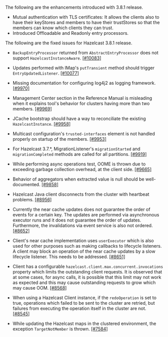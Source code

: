 The following are the enhancements introduced with 3.8.1 release.

-   Mutual authentication with TLS certificates: It allows the clients also to
    have their keyStores and members to have their trustStores so that the
    members can know which clients they can trust.
- Introduced Offloadable and Readonly entry processors.

The following are the fixed issues for Hazelcast 3.8.1 release.

-   `BackupEntryProcessor` returned from `AbstractEntryProcessor` does not
    support `HazelcastInstanceAware`.
    [[\#10083]](<https://github.com/hazelcast/hazelcast/issues/10083>)

-   Updates performed with IMap's `putTransient` method should trigger
    `EntryUpdatedListener`.
    [[\#10077]](<https://github.com/hazelcast/hazelcast/issues/10077>)

-   Missing documentation for configuring log4j2 as logging framework.
    [[\#9970]](<https://github.com/hazelcast/hazelcast/issues/9970>)

-   Management Center section in the Reference Manual is misleading when it
    explains tool's behavior for clusters having more than two members.
    [[\#9969]](<https://github.com/hazelcast/hazelcast/issues/9969>)

-   JCache bootstrap should have a way to reconciliate the existing
    `HazelcastInstance`.
    [[\#9958]](<https://github.com/hazelcast/hazelcast/issues/9958>)

-   Multicast configuration's `trusted-interfaces` element is not handled
    properly on startup of the members.
    [[\#9953]](<https://github.com/hazelcast/hazelcast/issues/9953>)

-   For Hazelcast 3.7.\*, MigrationListener's `migrationStarted` and
    `migrationCompleted` methods are called for all partitions.
    [[\#9919]](<https://github.com/hazelcast/hazelcast/issues/9919>)

-   While performing async operations test, OOME is thrown due to exceeding
    garbage collection overhead, at the client side.
    [[\#9665]](<https://github.com/hazelcast/hazelcast/issues/9665>)

-   Behavior of aggregators when extracted value is null should be
    well-documented.
    [[\#9858]](<https://github.com/hazelcast/hazelcast/issues/9858>)

-   Hazelcast Java client disconnects from the cluster with heartbeat problems.
    [[\#8956]](<https://github.com/hazelcast/hazelcast/issues/8956>)

-   Currently the near cache updates does not guarantee the order of events for
    a certain key. The updates are performed via asynchronous executor runs and
    it does not guarantee the order of updates. Furthermore, the invalidations
    via event service is also not ordered.
    [[\#8652]](<https://github.com/hazelcast/hazelcast/issues/8652>)

-   Client's near cache implementation uses `userExecutor` which is also used
    for other purposes such as making callbacks to lifecycle listeners. A client
    may block an operation of the near cache updates by a slow lifecycle
    listener. This needs to be addressed.
    [[\#8651]](<https://github.com/hazelcast/hazelcast/issues/8651>)

-   Client has a configurable `hazelcast.client.max.concurrent.invocations`
    property which limits the outstanding client requests. It is observed that
    at some cases, for async calls, it is possible that this limit may not work
    as expected and this may cause outstanding requests to grow which may cause
    OOM. [[\#8568]](<https://github.com/hazelcast/hazelcast/issues/8568>)

-   When using a Hazelcast Client instance, if the `redoOperation` is set to
    true, operations which failed to be sent to the cluster are retried, but
    failures from executing the operation itself in the cluster are not.
    [[\#8545]](<https://github.com/hazelcast/hazelcast/issues/8545>)

-   While updating the Hazelcast maps in the clustered environment, the
    exception `TargetNotMember` is thrown.
    [[\#7584]](<https://github.com/hazelcast/hazelcast/issues/7584>)
